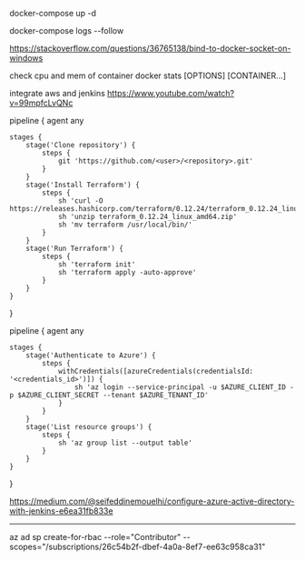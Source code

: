 docker-compose up -d 

docker-compose logs --follow

https://stackoverflow.com/questions/36765138/bind-to-docker-socket-on-windows

check cpu and mem of container 
docker stats [OPTIONS] [CONTAINER...]

integrate aws and jenkins
https://www.youtube.com/watch?v=99mpfcLvQNc 


pipeline {
    agent any

    stages {
        stage('Clone repository') {
            steps {
                git 'https://github.com/<user>/<repository>.git'
            }
        }
        stage('Install Terraform') {
            steps {
                sh 'curl -O https://releases.hashicorp.com/terraform/0.12.24/terraform_0.12.24_linux_amd64.zip'
                sh 'unzip terraform_0.12.24_linux_amd64.zip'
                sh 'mv terraform /usr/local/bin/'
            }
        }
        stage('Run Terraform') {
            steps {
                sh 'terraform init'
                sh 'terraform apply -auto-approve'
            }
        }
    }
}


pipeline {
    agent any

    stages {
        stage('Authenticate to Azure') {
            steps {
                withCredentials([azureCredentials(credentialsId: '<credentials_id>')]) {
                    sh 'az login --service-principal -u $AZURE_CLIENT_ID -p $AZURE_CLIENT_SECRET --tenant $AZURE_TENANT_ID'
                }
            }
        }
        stage('List resource groups') {
            steps {
                sh 'az group list --output table'
            }
        }
    }
}

https://medium.com/@seifeddinemouelhi/configure-azure-active-directory-with-jenkins-e6ea31fb833e


***
az ad sp create-for-rbac --role="Contributor" --scopes="/subscriptions/26c54b2f-dbef-4a0a-8ef7-ee63c958ca31"